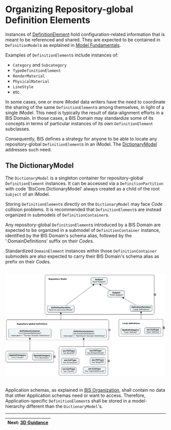 # Organizing Repository-global Definition Elements

Instances of [DefinitionElement](../glossary.md#DefinitionElement) hold configuration-related information that is meant to be referenced and shared. They are expected to be contained in `DefinitionModel`s as explained in [Model Fundamentals](../fundamentals/model-fundamentals.md).

Examples of `DefinitionElement`s include instances of:

* `Category` and `Subcategory`
* `TypeDefinitionElement`
* `RenderMaterial`
* `PhysicalMaterial`
* `LineStyle`
* etc.

In some cases, one or more iModel data writers have the need to coordinate the sharing of the same `DefinitionElement`s among themselves, in light of a single iModel. This need is typically the result of data-alignment efforts in a BIS Domain. In those cases, a BIS Domain may standardize some of its concepts in terms of particular instances of its own `DefinitionElement` subclasses.

Consequently, BIS defines a strategy for anyone to be able to locate any repository-global `DefinitionElement`s in an iModel. The [DictionaryModel](../glossary.md#DictionaryModel) addresses such need.

## The DictionaryModel

The `DictionaryModel` is a singleton container for repository-global `DefinitionElement` instances. It can be accessed via a `DefinitionPartition` with code 'BisCore.DictionaryModel' always created as a child of the root `Subject` of an iModel.

Storing `DefinitionElement`s directly on the `DictionaryModel` may face *Code* collision problems. It is recommended that `DefinitionElement`s are instead organized in submodels of `DefinitionContainer`s.

Any repository-global `DefinitionElement`s introduced by a BIS Domain are expected to be organized in a submodel of `DefinitionContainer` instance, identified by the BIS Domain's schema alias, followed by the ':DomainDefinitions' suffix on their *Code*s.

Standardized `DomainElement` instances within those `DefinitionContainer` submodels are also expected to carry their BIS Domain's schema alias as prefix on their *Code*s.

&nbsp;
![Repository-Global DefinitionElements](../media/repository-global-definitions.png)
&nbsp;

Application schemas, as explained in [BIS Organization](../intro/bis-organization.md), shall contain no data that other Application schemas need or want to access. Therefore, Application-specific `DefinitionElement`s shall be stored in a model-hierarchy different than the `DictionaryModel`'s.

---
| Next: [3D Guidance](../physical-perspective/3d-guidance.md)
|:---
